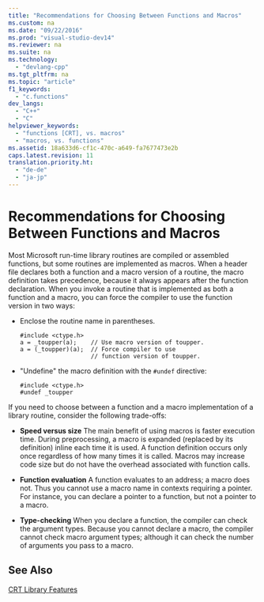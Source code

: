 ```yaml
---
title: "Recommendations for Choosing Between Functions and Macros"
ms.custom: na
ms.date: "09/22/2016"
ms.prod: "visual-studio-dev14"
ms.reviewer: na
ms.suite: na
ms.technology: 
  - "devlang-cpp"
ms.tgt_pltfrm: na
ms.topic: "article"
f1_keywords: 
  - "c.functions"
dev_langs: 
  - "C++"
  - "C"
helpviewer_keywords: 
  - "functions [CRT], vs. macros"
  - "macros, vs. functions"
ms.assetid: 18a633d6-cf1c-470c-a649-fa7677473e2b
caps.latest.revision: 11
translation.priority.ht: 
  - "de-de"
  - "ja-jp"
---
```

# Recommendations for Choosing Between Functions and Macros
Most Microsoft run-time library routines are compiled or assembled functions, but some routines are implemented as macros. When a header file declares both a function and a macro version of a routine, the macro definition takes precedence, because it always appears after the function declaration. When you invoke a routine that is implemented as both a function and a macro, you can force the compiler to use the function version in two ways:  
  
-   Enclose the routine name in parentheses.  
  
    ```  
    #include <ctype.h>  
    a = _toupper(a);    // Use macro version of toupper.  
    a = (_toupper)(a);  // Force compiler to use   
                        // function version of toupper.  
    ```  
  
-   "Undefine" the macro definition with the `#undef` directive:  
  
    ```  
    #include <ctype.h>  
    #undef _toupper  
    ```  
  
 If you need to choose between a function and a macro implementation of a library routine, consider the following trade-offs:  
  
-   **Speed versus size** The main benefit of using macros is faster execution time. During preprocessing, a macro is expanded (replaced by its definition) inline each time it is used. A function definition occurs only once regardless of how many times it is called. Macros may increase code size but do not have the overhead associated with function calls.  
  
-   **Function evaluation** A function evaluates to an address; a macro does not. Thus you cannot use a macro name in contexts requiring a pointer. For instance, you can declare a pointer to a function, but not a pointer to a macro.  
  
-   **Type-checking** When you declare a function, the compiler can check the argument types. Because you cannot declare a macro, the compiler cannot check macro argument types; although it can check the number of arguments you pass to a macro.  
  
## See Also  
 [CRT Library Features](../VS_csharp/crt-library-features.md)